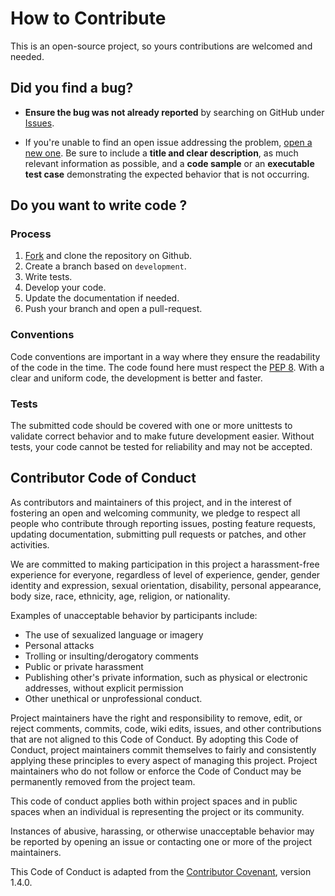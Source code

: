# How to Contribute

This is an open-source project, so yours contributions are welcomed and needed.

## Did you find a bug?

  * **Ensure the bug was not already reported** by searching on GitHub under [Issues](https://github.com/friends-collaborating/django-silent-auction/issues).

  * If you're unable to find an open issue addressing the problem, [open a new one](https://github.com/friends-collaborating/django-silent-auction/issues/new).
    Be sure to include a **title and clear description**, as much relevant information as possible,
    and a **code sample** or an **executable test case** demonstrating the expected behavior that is not occurring.

## Do you want to write code ?

### Process

  1. [Fork](https://github.com/friends-collaborating/django-silent-auction/fork) and clone the repository on Github.
  2. Create a branch based on ``development``.
  3. Write tests.
  4. Develop your code.
  5. Update the documentation if needed.
  6. Push your branch and open a pull-request.

### Conventions

Code conventions are important in a way where they ensure the readability of the code in the time.
The code found here must respect the [PEP 8](https://www.python.org/dev/peps/pep-0008). With a clear and uniform code, the development is better and faster.

### Tests

The submitted code should be covered with one or more unittests to validate correct behavior and to make future development easier.
Without tests, your code cannot be tested for reliability and may not be accepted.


## Contributor Code of Conduct

As contributors and maintainers of this project, and in the interest of fostering an open and welcoming community,
we pledge to respect all people who contribute through reporting issues, posting feature requests, updating documentation,
submitting pull requests or patches, and other activities.

We are committed to making participation in this project a harassment-free experience for everyone,
regardless of level of experience, gender, gender identity and expression, sexual orientation,
disability, personal appearance, body size, race, ethnicity, age, religion, or nationality.

Examples of unacceptable behavior by participants include:

* The use of sexualized language or imagery
* Personal attacks
* Trolling or insulting/derogatory comments
* Public or private harassment
* Publishing other's private information, such as physical or electronic
  addresses, without  explicit permission
* Other unethical or unprofessional conduct.

Project maintainers have the right and responsibility to remove, edit, or reject comments, commits, code, wiki edits, 
issues, and other contributions that are not aligned to this Code of Conduct. By adopting this Code of Conduct, 
project maintainers commit themselves to fairly and consistently applying these principles to every aspect of managing this project. 
Project maintainers who do not follow or enforce the Code of Conduct may be permanently removed from the project team.

This code of conduct applies both within project spaces and in public 
spaces when an individual is representing the project or its community.

Instances of abusive, harassing, or otherwise unacceptable behavior may 
be reported by opening an issue or contacting one or more of the project maintainers.

This Code of Conduct is adapted from the [Contributor Covenant](http://contributor-covenant.org/), version 1.4.0.
